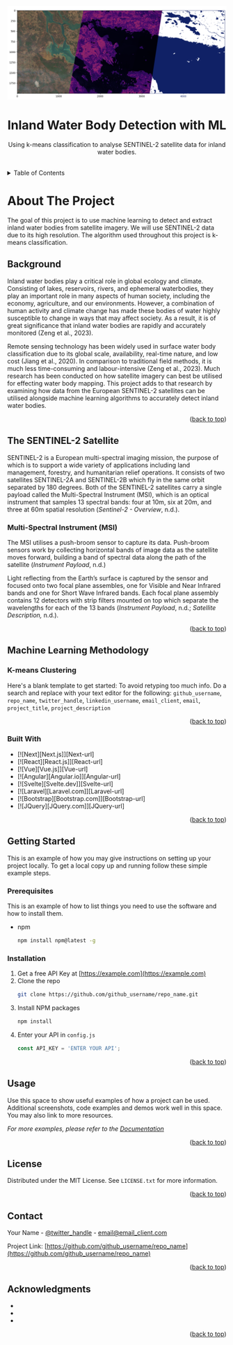 <!-- Improved compatibility of back to top link: See: https://github.com/othneildrew/Best-README-Template/pull/73 -->
<a name="readme-top"></a>



<!-- PROJECT LOGO -->
<br />
<div align="center">
  <a href="[https://github.com/captainbluebear/GEOL0069-ML-Inland-Water-Body-Detection]">
    <img src="images/title_banner.png" alt="Banner">
  </a>
</div>

<h1 align="center">Inland Water Body Detection with ML</h1>
<p align="center">
    Using k-means classification to analyse SENTINEL-2 satellite data for inland water bodies.
  </p>
<br />

<!-- TABLE OF CONTENTS -->
<details>
  <summary>Table of Contents</summary>
  <ol>
    <li>
      <a href="#about-the-project">About The Project</a>
      <ul>
        <li><a href="#background">Background</a></li>
        <li><a href="#the-sentinel-2-satellite">The SENTINEL-2 Satellite</a></li>
        <li><a href="#machine-learning-methodology">Machine Learning Methodology</a></li>
      </ul>
    </li>
    <li>
      <a href="#getting-started">Getting Started</a>
      <ul>
        <li><a href="#prerequisites">Prerequisites</a></li>
        <li><a href="#installation">Installation</a></li>
      </ul>
    </li>
    <li><a href="#usage">Usage</a></li>
    <li><a href="#roadmap">Roadmap</a></li>
    <li><a href="#contributing">Contributing</a></li>
    <li><a href="#license">License</a></li>
    <li><a href="#contact">Contact</a></li>
    <li><a href="#acknowledgments">Acknowledgments</a></li>
  </ol>
</details>



<!-- ABOUT THE PROJECT -->
# About The Project

The goal of this project is to use machine learning to detect and extract inland water bodies from satellite imagery. We will use SENTINEL-2 data due to its high resolution. The algorithm used throughout this project is k-means classification.

## Background
Inland water bodies play a critical role in global ecology and climate. Consisting of lakes, reservoirs, rivers, and ephemeral waterbodies, they play an important role in many aspects of human society, including the economy, agriculture, and our environments. However, a combination of human activity and climate change has made these bodies of water highly susceptible to change in ways that may affect society. As a result, it is of great significance that inland water bodies are rapidly and accurately monitored (Zeng et al., 2023).

Remote sensing technology has been widely used in surface water body classification due to its global scale, availability, real-time nature, and low cost (Jiang et al., 2020). In comparison to traditional field methods, it is much less time-consuming and labour-intensive (Zeng et al., 2023). Much research has been conducted on how satellite imagery can best be utilised for effecting water body mapping. This project adds to that research by examining how data from the European SENTINEL-2 satellites can be utilised alongside machine learning algorithms to accurately detect inland water bodies.

<p align="right">(<a href="#readme-top">back to top</a>)</p>

## The SENTINEL-2 Satellite 
SENTINEL-2 is a European multi-spectral imaging mission, the purpose of which is to support a wide variety of applications including land management, forestry, and humanitarian relief operations. It consists of two satellites SENTINEL-2A and SENTINEL-2B which fly in the same orbit separated by 180 degrees. Both of the SENTINEL-2 satellites carry a single payload called the Multi-Spectral Instrument (MSI), which is an optical instrument that samples 13 spectral bands: four at 10m, six at 20m, and three at 60m spatial resolution (_Sentinel-2 - Overview_, n.d.).

### Multi-Spectral Instrument (MSI)
The MSI utilises a push-broom sensor to capture its data. Push-broom sensors work by collecting horizontal bands of image data as the satellite moves forward, building a band of spectral data along the path of the satellite (*Instrument Payload*, n.d.)

Light reflecting from the Earth’s surface is captured by the sensor and focused onto two focal plane assembles, one for Visible and Near Infrared bands and one for Short Wave Infrared bands. Each focal plane assembly contains 12 detectors with strip filters mounted on top which separate the wavelengths for each of the 13 bands (*Instrument Payload*, n.d.; *Satellite Description,* n.d.).

<p align="right">(<a href="#readme-top">back to top</a>)</p>

## Machine Learning Methodology

### K-means Clustering

Here's a blank template to get started: To avoid retyping too much info. Do a search and replace with your text editor for the following: `github_username`, `repo_name`, `twitter_handle`, `linkedin_username`, `email_client`, `email`, `project_title`, `project_description`

<p align="right">(<a href="#readme-top">back to top</a>)</p>



### Built With

* [![Next][Next.js]][Next-url]
* [![React][React.js]][React-url]
* [![Vue][Vue.js]][Vue-url]
* [![Angular][Angular.io]][Angular-url]
* [![Svelte][Svelte.dev]][Svelte-url]
* [![Laravel][Laravel.com]][Laravel-url]
* [![Bootstrap][Bootstrap.com]][Bootstrap-url]
* [![JQuery][JQuery.com]][JQuery-url]

<p align="right">(<a href="#readme-top">back to top</a>)</p>



<!-- GETTING STARTED -->
## Getting Started

This is an example of how you may give instructions on setting up your project locally.
To get a local copy up and running follow these simple example steps.

### Prerequisites

This is an example of how to list things you need to use the software and how to install them.
* npm
  ```sh
  npm install npm@latest -g
  ```

### Installation

1. Get a free API Key at [https://example.com](https://example.com)
2. Clone the repo
   ```sh
   git clone https://github.com/github_username/repo_name.git
   ```
3. Install NPM packages
   ```sh
   npm install
   ```
4. Enter your API in `config.js`
   ```js
   const API_KEY = 'ENTER YOUR API';
   ```

<p align="right">(<a href="#readme-top">back to top</a>)</p>



<!-- USAGE EXAMPLES -->
## Usage

Use this space to show useful examples of how a project can be used. Additional screenshots, code examples and demos work well in this space. You may also link to more resources.

_For more examples, please refer to the [Documentation](https://example.com)_

<p align="right">(<a href="#readme-top">back to top</a>)</p>



<!-- LICENSE -->
## License

Distributed under the MIT License. See `LICENSE.txt` for more information.

<p align="right">(<a href="#readme-top">back to top</a>)</p>



<!-- CONTACT -->
## Contact

Your Name - [@twitter_handle](https://twitter.com/twitter_handle) - email@email_client.com

Project Link: [https://github.com/github_username/repo_name](https://github.com/github_username/repo_name)

<p align="right">(<a href="#readme-top">back to top</a>)</p>



<!-- ACKNOWLEDGMENTS -->
## Acknowledgments

* []()
* []()
* []()

<p align="right">(<a href="#readme-top">back to top</a>)</p>



<!-- MARKDOWN LINKS & IMAGES -->
<!-- https://www.markdownguide.org/basic-syntax/#reference-style-links -->
[banner]: images/banner.png
